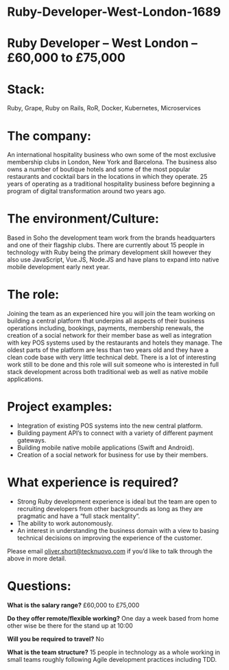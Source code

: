 # Ruby-Developer-West-London-1689
# Ruby Developer  – West London – £60,000 to £75,000 
# Stack: 
Ruby, Grape, Ruby on Rails, RoR, Docker, Kubernetes, Microservices

# The company: 
An international hospitality business who own some of the most exclusive membership clubs in London, New York and Barcelona. The business also owns a number of boutique hotels and some of the most popular restaurants and cocktail bars in the locations in which they operate. 25 years of operating as a traditional hospitality business before beginning a program of digital transformation around two years ago. 

# The environment/Culture: 
Based in Soho the development team work from the brands headquarters and one of their flagship clubs. There are currently about 15 people in technology with Ruby being the primary development skill however they also use JavaScript, Vue.JS, Node.JS and have plans to expand into native mobile development early next year. 

# The role: 
Joining the team as an experienced hire you will join the team working on building a central platform that underpins all aspects of their business operations including, bookings, payments, membership renewals, the creation of a social network for their member base as well as integration with key POS systems used by the restaurants and hotels they manage. The oldest parts of the platform are less than two years old and they have a clean code base with very little technical debt. There is a lot of interesting work still to be done and this role will suit someone who is interested in full stack development across both traditional web as well as native mobile applications. 

# Project examples: 

-  Integration of existing POS systems into the new central platform.
-  Building payment API’s to connect with a variety of different payment gateways.
-  Building mobile native mobile applications (Swift and Android).
-  Creation of a social network for business for use by their members.

# What experience is required?

-	Strong Ruby development experience is ideal but the team are open to recruiting developers from other backgrounds as long as they are pragmatic and have a “full stack mentality”. 
-	The ability to work autonomously. 
-	An interest in understanding the business domain with a view to basing technical decisions on improving the experience of the customer. 

Please email oliver.short@tecknuovo.com if you’d like to talk through the above in more detail.

# Questions:
**What is the salary range?**
£60,000 to £75,000

**Do they offer remote/flexible working?**
One day a week based from home other wise be there for the stand up at 10:00

**Will you be required to travel?** 
No

**What is the team structure?**
15 people in technology as a whole working in small teams roughly following Agile development practices including TDD. 
